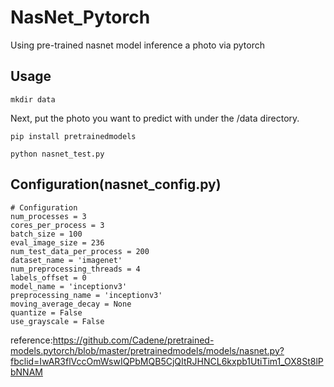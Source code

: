 # NasNet_Pytorch

Using pre-trained nasnet model inference a photo via pytorch

## Usage 

```
mkdir data
```
Next, put the photo you want to predict with under the /data directory.
```
pip install pretrainedmodels 
```
```
python nasnet_test.py
```

## Configuration(nasnet_config.py)

```
# Configuration
num_processes = 3
cores_per_process = 3
batch_size = 100
eval_image_size = 236
num_test_data_per_process = 200
dataset_name = 'imagenet'
num_preprocessing_threads = 4
labels_offset = 0
model_name = 'inceptionv3'
preprocessing_name = 'inceptionv3'
moving_average_decay = None
quantize = False
use_grayscale = False
```

reference:https://github.com/Cadene/pretrained-models.pytorch/blob/master/pretrainedmodels/models/nasnet.py?fbclid=IwAR3flVccOmWswIQPbMQB5CjQItRJHNCL6kxpb1UtiTim1_OX8St8lPbNNAM
